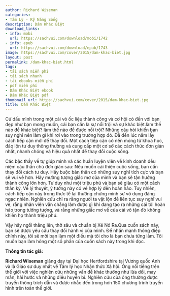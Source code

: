 ```yaml
---
author: Richard Wiseman
categories:
- Tâm Lý - Kỹ Năng Sống
description: Dám Khác Biệt
download_links:
- info: mobi
  url: https://sachvui.com/download/mobi/1742
- info: epub
  url: https://sachvui.com/download/epub/1743
image: https://sachvui.com/cover/2015/dam-khac-biet.jpg
layout: post
permalink: /dam-khac-biet.html
tags:
- tải sách miễn phí
- tải sách nhanh
- tải ebooks miễn phí
- pdf miễn phí
- Dám Khác Biệt ebook
- Dám Khác Biệt pdf
thumbnail_url: https://sachvui.com/cover/2015/dam-khac-biet.jpg
title: Dám Khác Biệt
---
```


 <div class="item-desc text-justify"> <p>Cứ dấu mình trong một cái vỏ ốc liệu thành công và cơ hội có đến với bạn đẹp như bạn mong muốn, cái bạn cần là sự nổi trội và sự khác biệt.làm thế nào để khác biệt? làm thế nào để được nổi trội? Những câu hỏi khiến bạn suy nghĩ nên làm gì khi rơi vào trong trường hợp đó. Đã đến lúc nắm lấy cách tiếp cận mới để thay đổi. Một cách tiếp cận có nền móng từ khoa học, đảo lộn tư duy thông thường và cung cấp một cơ sở các cách thức đơn giản nhất, nhanh chóng và hiệu quả nhất để thay đổi cuộc sống.</p><p>Các bậc thầy về tự giúp mình và các huấn luyện viên về kinh doanh đều niệm câu thần chú đơn giản sau: Nếu muốn cải thiện cuộc sống, bạn cần thay đổi cách tư duy. Hãy buộc bản thân có những suy nghĩ tích cực và bạn sẽ vui vẻ hơn. Hãy mường tượng giấc mơ của mình và bạn sẽ tận hưởng thành công lớn hơn. Tư duy như một triệu phú và bạn sẽ giàu có một cách thần kỳ. Về lý thuyết, ý tưởng này có vẻ hợp lý đến hoàn hảo. Tuy nhiên, cách tiếp cận này trong thực tế lại thường chứng minh sự vô dụng đáng ngạc nhiên. Nghiên cứu chỉ ra rằng người ta vật lộn để liên tục suy nghĩ vui vẻ, rằng nhân viên vẫn chẳng làm được gì khi đang tạo ra những cái tôi hoàn hảo trong tưởng tượng, và rằng những giấc mơ về của cải vô tận đó không khiến họ thành triệu phú.</p><p>Vậy hãy ngổi thẳng lên, thở sâu và chuẩn bị Xé Nó Ra.Qua cuốn sách này, bạn sẽ được yêu cầu thay đổi hành vi của mình. Để nhấn mạnh thông điệp chính này, tôi sẽ mời bạn làm một điều mà tôi cho là bạn chưa từng làm. Tôi muốn bạn làm hỏng một số phần của cuốn sách này trong khi đọc.</p><p><strong>Thông tin tác giả:</strong></p><p><strong>Richard Wiseman</strong> giảng dạy tại Đại học Hertfordshire tại Vương quốc Anh và là Giáo sư duy nhất về Tâm lý học Nhận thức Xã hội. Ông nổi tiếng trên thế giới với việc nghiên cứu những vấn đề khác thường như lừa dối, may mắn, hài hước và những điều huyền bí. Nghiên cứu của ông thường được truyền thông trích dẫn và được nhắc đến trong hơn 150 chương trình truyền hình trên toàn thế giới.</p> </div>